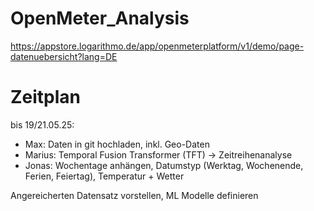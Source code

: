 # OpenMeter_Analysis

https://appstore.logarithmo.de/app/openmeterplatform/v1/demo/page-datenuebersicht?lang=DE

# Zeitplan

bis 19/21.05.25:
- Max: Daten in git hochladen, inkl. Geo-Daten
- Marius: Temporal Fusion Transformer (TFT) -> Zeitreihenanalyse
- Jonas: Wochentage anhängen, Datumstyp (Werktag, Wochenende, Ferien, Feiertag), Temperatur + Wetter

Angereicherten Datensatz vorstellen, ML Modelle definieren
